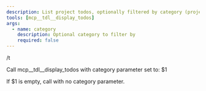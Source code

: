 ```yaml
---
description: List project todos, optionally filtered by category (project, gitignored)
tools: [mcp__tdl__display_todos]
args:
  - name: category
    description: Optional category to filter by
    required: false
---
```


/t

Call mcp__tdl__display_todos with category parameter set to: $1

If $1 is empty, call with no category parameter.
